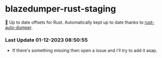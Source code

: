 # blazedumper-rust-staging

🚀 Up to date offsets for Rust. Automatically kept up to date thanks to [rust-auto-dumper](https://github.com/Akandesh/rust-auto-dumper).


### Last Update 01-12-2023 08:50:55
- If there's something missing then open a issue and i'll try to add it asap.